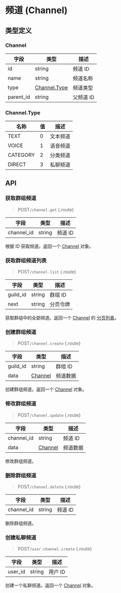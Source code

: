 # 频道 (Channel)

## 类型定义

### Channel

| 字段 | 类型 | 描述 |
| --- | --- | --- |
| id | string | 频道 ID |
| name | string | 频道名称 |
| type | [Channel.Type](#channel-type) | 频道类型 |
| parent_id | string | 父频道 ID |

### Channel.Type

| 名称 | 值 | 描述 |
| --- | --- | --- |
| TEXT | 0 | 文本频道 |
| VOICE | 1 | 语音频道 |
| CATEGORY | 2 | 分类频道 |
| DIRECT | 3 | 私聊频道 |

## API

### 获取群组频道

> <badge>POST</badge>`/channel.get` {.route}

| 字段 | 类型 | 描述 |
| --- | --- | --- |
| channel_id | string | 频道 ID |

根据 ID 获取频道。返回一个 [Channel](#channel) 对象。

### 获取群组频道列表

> <badge>POST</badge>`/channel.list` {.route}

| 字段 | 类型 | 描述 |
| --- | --- | --- |
| guild_id | string | 群组 ID |
| next | string | 分页令牌 |

获取群组中的全部频道。返回一个 [Channel](#channel) 的 [分页列表](../protocol/api.md#分页)。

### 创建群组频道

> <badge>POST</badge>`/channel.create` {.route}

| 字段 | 类型 | 描述 |
| --- | --- | --- |
| guild_id | string | 群组 ID |
| data | [Channel](#channel) | 频道数据 |

创建群组频道。返回一个 [Channel](#channel) 对象。

### 修改群组频道

> <badge>POST</badge>`/channel.update` {.route}

| 字段 | 类型 | 描述 |
| --- | --- | --- |
| channel_id | string | 频道 ID |
| data | [Channel](#channel) | 频道数据 |

修改群组频道。

### 删除群组频道

> <badge>POST</badge>`/channel.delete` {.route}

| 字段 | 类型 | 描述 |
| --- | --- | --- |
| channel_id | string | 频道 ID |

删除群组频道。

### 创建私聊频道

> <badge>POST</badge>`/user.channel.create` {.route}

| 字段 | 类型 | 描述 |
| --- | --- | --- |
| user_id | string | 用户 ID |

创建一个私聊频道。返回一个 [Channel](#channel) 对象。
